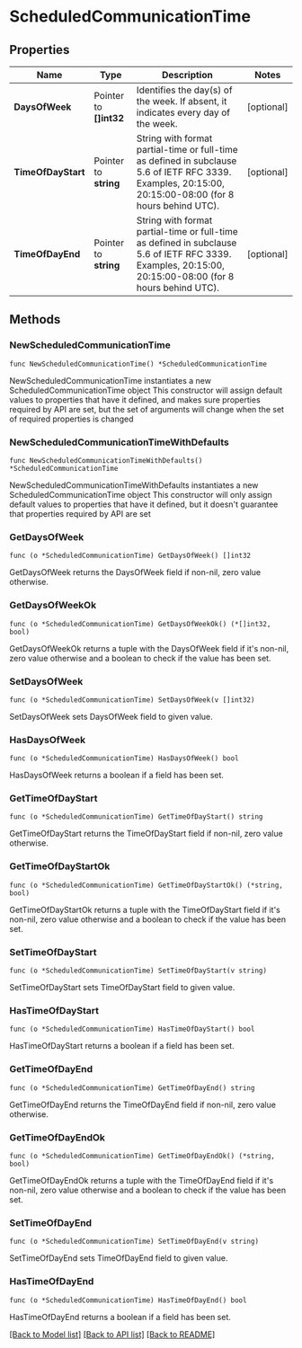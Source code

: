 # ScheduledCommunicationTime

## Properties

Name | Type | Description | Notes
------------ | ------------- | ------------- | -------------
**DaysOfWeek** | Pointer to **[]int32** | Identifies the day(s) of the week. If absent, it indicates every day of the week. | [optional] 
**TimeOfDayStart** | Pointer to **string** | String with format partial-time or full-time as defined in subclause 5.6 of IETF RFC 3339. Examples, 20:15:00, 20:15:00-08:00 (for 8 hours behind UTC). | [optional] 
**TimeOfDayEnd** | Pointer to **string** | String with format partial-time or full-time as defined in subclause 5.6 of IETF RFC 3339. Examples, 20:15:00, 20:15:00-08:00 (for 8 hours behind UTC). | [optional] 

## Methods

### NewScheduledCommunicationTime

`func NewScheduledCommunicationTime() *ScheduledCommunicationTime`

NewScheduledCommunicationTime instantiates a new ScheduledCommunicationTime object
This constructor will assign default values to properties that have it defined,
and makes sure properties required by API are set, but the set of arguments
will change when the set of required properties is changed

### NewScheduledCommunicationTimeWithDefaults

`func NewScheduledCommunicationTimeWithDefaults() *ScheduledCommunicationTime`

NewScheduledCommunicationTimeWithDefaults instantiates a new ScheduledCommunicationTime object
This constructor will only assign default values to properties that have it defined,
but it doesn't guarantee that properties required by API are set

### GetDaysOfWeek

`func (o *ScheduledCommunicationTime) GetDaysOfWeek() []int32`

GetDaysOfWeek returns the DaysOfWeek field if non-nil, zero value otherwise.

### GetDaysOfWeekOk

`func (o *ScheduledCommunicationTime) GetDaysOfWeekOk() (*[]int32, bool)`

GetDaysOfWeekOk returns a tuple with the DaysOfWeek field if it's non-nil, zero value otherwise
and a boolean to check if the value has been set.

### SetDaysOfWeek

`func (o *ScheduledCommunicationTime) SetDaysOfWeek(v []int32)`

SetDaysOfWeek sets DaysOfWeek field to given value.

### HasDaysOfWeek

`func (o *ScheduledCommunicationTime) HasDaysOfWeek() bool`

HasDaysOfWeek returns a boolean if a field has been set.

### GetTimeOfDayStart

`func (o *ScheduledCommunicationTime) GetTimeOfDayStart() string`

GetTimeOfDayStart returns the TimeOfDayStart field if non-nil, zero value otherwise.

### GetTimeOfDayStartOk

`func (o *ScheduledCommunicationTime) GetTimeOfDayStartOk() (*string, bool)`

GetTimeOfDayStartOk returns a tuple with the TimeOfDayStart field if it's non-nil, zero value otherwise
and a boolean to check if the value has been set.

### SetTimeOfDayStart

`func (o *ScheduledCommunicationTime) SetTimeOfDayStart(v string)`

SetTimeOfDayStart sets TimeOfDayStart field to given value.

### HasTimeOfDayStart

`func (o *ScheduledCommunicationTime) HasTimeOfDayStart() bool`

HasTimeOfDayStart returns a boolean if a field has been set.

### GetTimeOfDayEnd

`func (o *ScheduledCommunicationTime) GetTimeOfDayEnd() string`

GetTimeOfDayEnd returns the TimeOfDayEnd field if non-nil, zero value otherwise.

### GetTimeOfDayEndOk

`func (o *ScheduledCommunicationTime) GetTimeOfDayEndOk() (*string, bool)`

GetTimeOfDayEndOk returns a tuple with the TimeOfDayEnd field if it's non-nil, zero value otherwise
and a boolean to check if the value has been set.

### SetTimeOfDayEnd

`func (o *ScheduledCommunicationTime) SetTimeOfDayEnd(v string)`

SetTimeOfDayEnd sets TimeOfDayEnd field to given value.

### HasTimeOfDayEnd

`func (o *ScheduledCommunicationTime) HasTimeOfDayEnd() bool`

HasTimeOfDayEnd returns a boolean if a field has been set.


[[Back to Model list]](../README.md#documentation-for-models) [[Back to API list]](../README.md#documentation-for-api-endpoints) [[Back to README]](../README.md)


